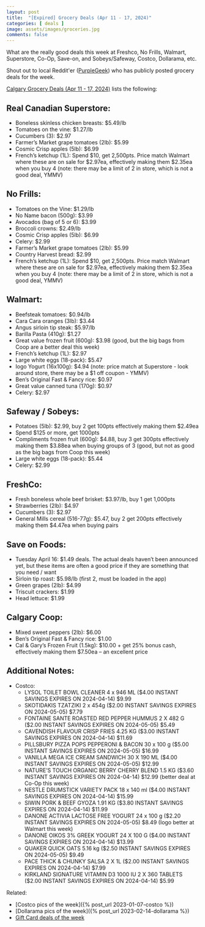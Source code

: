 ```yaml
---
layout: post
title:  "[Expired] Grocery Deals (Apr 11 - 17, 2024)"
categories: [ deals ]
image: assets/images/groceries.jpg
comments: false
---
```


What are the really good deals this week at Freshco, No Frills, Walmart, Superstore, Co-Op, Save-on, and Sobeys/Safeway, Costco, Dollarama, etc.

Shout out to local Reddit'er ([PurpleGeek](https://www.reddit.com/user/PurpleGeek/)) who has publicly posted grocery deals for the week.

[Calgary Grocery Deals (Apr 11 - 17, 2024)](https://www.reddit.com/r/Calgary/comments/1c0yqoz/calgary_grocery_deals_april_11_to_17_2024/) lists the following:

## Real Canadian Superstore:
- Boneless skinless chicken breasts: $5.49/lb
- Tomatoes on the vine: $1.27/lb
- Cucumbers (3): $2.97
- Farmer’s Market grape tomatoes (2lb): $5.99
- Cosmic Crisp apples (5lb): $6.99
- French’s ketchup (1L): Spend $10, get 2,500pts. Price match Walmart where these are on sale for $2.97ea, effectively making them $2.35ea when you buy 4 (note: there may be a limit of 2 in store, which is not a good deal, YMMV)


## No Frills:
- Tomatoes on the Vine: $1.29/lb
- No Name bacon (500g): $3.99
- Avocados (bag of 5 or 6): $3.99
- Broccoli crowns: $2.49/lb
- Cosmic Crisp apples (5lb): $6.99
- Celery: $2.99
- Farmer’s Market grape tomatoes (2lb): $5.99
- Country Harvest bread: $2.99
- French’s ketchup (1L): Spend $10, get 2,500pts. Price match Walmart where these are on sale for $2.97ea, effectively making them $2.35ea when you buy 4 (note: there may be a limit of 2 in store, which is not a good deal, YMMV)


## Walmart:
- Beefsteak tomatoes: $0.94/lb
- Cara Cara oranges (3lb): $3.44
- Angus sirloin tip steak: $5.97/lb
- Barilla Pasta (410g): $1.27
- Great value frozen fruit (600g): $3.98 (good, but the big bags from Coop are a better deal this week)
- French’s ketchup (1L): $2.97
- Large white eggs (18-pack): $5.47
- Iogo Yogurt (16x100g): $4.94 (note: price match at Superstore - look around store, there may be a $1 off coupon - YMMV)
- Ben’s Original Fast & Fancy rice: $0.97
- Great value canned tuna (170g): $0.97
- Celery: $2.97

## Safeway / Sobeys:
- Potatoes (5lb): $2.99, buy 2 get 100pts effectively making them $2.49ea
- Spend $125 or more, get 1000pts
- Compliments frozen fruit (600g): $4.88, buy 3 get 300pts effectively making them $3.88ea when buying groups of 3 (good, but not as good as the big bags from Coop this week)
- Large white eggs (18-pack): $5.44
- Celery: $2.99

## FreshCo:
- Fresh boneless whole beef brisket: $3.97/lb, buy 1 get 1,000pts
- Strawberries (2lb): $4.97
- Cucumbers (3): $2.97
- General Mills cereal (516-77g): $5.47, buy 2 get 200pts effectively making them $4.47ea when buying pairs


## Save on Foods:
- Tuesday April 16: $1.49 deals. The actual deals haven’t been announced yet, but these items are often a good price if they are something that you need / want
- Sirloin tip roast: $5.98/lb (first 2, must be loaded in the app)
- Green grapes (2lb): $4.99
- Triscuit crackers: $1.99
- Head lettuce: $1.99

## Calgary Coop:
- Mixed sweet peppers (2lb): $6.00
- Ben’s Original Fast & Fancy rice: $1.00
- Cal & Gary’s Frozen Fruit (1.5kg): $10.00 + get 25% bonus cash, effectively making them $7.50ea – an excellent price

## Additional Notes:
- Costco:
    - LYSOL TOILET BOWL CLEANER 4 x 946 ML ($4.00 INSTANT SAVINGS EXPIRES ON 2024-04-14) $9.99
    - SKOTIDAKIS TZATZIKI 2 x 454g ($2.00 INSTANT SAVINGS EXPIRES ON 2024-05-05) $7.79
    - FONTAINE SANTE ROASTED RED PEPPER HUMMUS 2 X 482 G ($2.00 INSTANT SAVINGS EXPIRES ON 2024-05-05) $5.49
    - CAVENDISH FLAVOUR CRISP FRIES 4.25 KG ($3.00 INSTANT SAVINGS EXPIRES ON 2024-04-14) $11.69
    - PILLSBURY PIZZA POPS PEPPERONI & BACON 30 x 100 g ($5.00 INSTANT SAVINGS EXPIRES ON 2024-05-05) $16.99
    - VANILLA MEGA ICE CREAM SANDWICH 30 X 190 ML ($4.00 INSTANT SAVINGS EXPIRES ON 2024-05-05) $12.99
    - NATURE’S TOUCH ORGANIC BERRY CHERRY BLEND 1.5 KG ($3.60 INSTANT SAVINGS EXPIRES ON 2024-04-14) $12.99 (better deal at Co-Op this week)
    - NESTLE DRUMSTICK VARIETY PACK 18 x 140 ml ($4.00 INSTANT SAVINGS EXPIRES ON 2024-04-14) $15.99
    - SIWIN PORK & BEEF GYOZA 1.91 KG ($3.80 INSTANT SAVINGS EXPIRES ON 2024-04-14) $11.99
    - DANONE ACTIVIA LACTOSE FREE YOGURT 24 x 100 g ($2.20 INSTANT SAVINGS EXPIRES ON 2024-05-05) $8.49 (Iogo better at Walmart this week)
    - DANONE OIKOS 3% GREEK YOGURT 24 X 100 G ($4.00 INSTANT SAVINGS EXPIRES ON 2024-04-14) $13.99
    - QUAKER QUICK OATS 5.16 kg ($2.50 INSTANT SAVINGS EXPIRES ON 2024-05-05) $9.49
    - PACE THICK & CHUNKY SALSA 2 X 1L ($2.00 INSTANT SAVINGS EXPIRES ON 2024-04-14) $7.99
    - KIRKLAND SIGNATURE VITAMIN D3 1000 IU 2 X 360 TABLETS ($2.00 INSTANT SAVINGS EXPIRES ON 2024-04-14) $5.99

Related:
 - [Costco pics of the week]({% post_url 2023-01-07-costco %})
 - [Dollarama pics of the week]({% post_url 2023-02-14-dollarama %})
 - [Gift Card deals of the week](https://forums.redflagdeals.com/various-retailers-gift-cards-deals-discounts-2024-2666408)

 